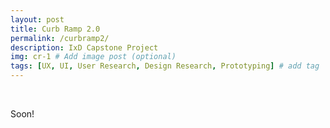 ```yaml
---
layout: post
title: Curb Ramp 2.0
permalink: /curbramp2/
description: IxD Capstone Project
img: cr-1 # Add image post (optional)
tags: [UX, UI, User Research, Design Research, Prototyping] # add tag
---
```


<br>

Soon!

<br>
